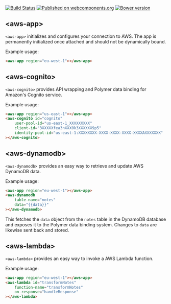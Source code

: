 [![Build Status](https://travis-ci.org/gjdenhertog/polymeraws.svg?branch=master)](https://travis-ci.org/gjdenhertog/polymeraws)
[![Published on webcomponents.org](https://img.shields.io/badge/webcomponents.org-published-blue.svg)](https://beta.webcomponents.org/element/gjdenhertog/polymeraws)
[![Bower version](https://badge.fury.io/bo/polymeraws.svg)](https://badge.fury.io/bo/polymeraws)


## \<aws-app\>

`<aws-app>` initializes and configures your connection to AWS.
The app is permanently initialized once attached and should not be dynamically bound.

Example usage:

```html
<aws-app region="eu-west-1"></aws-app>
```

## \<aws-cognito\>

`<aws-cognito>` provides API wrapping and Polymer data binding for Amazon's
Cognito service.

Example usage:

```html
<aws-app region="us-east-1"></aws-app>
<aws-cognito id="cognito"
    user-pool-id="us-east-1_XXXXXXXXX"
    client-id="3XXXXXfea3nXXX0k3XXXXXX9p5"
    identity-pool-id="us-east-1:XXXXXXXX-XXXX-XXXX-XXXX-XXXXAXXXXXXX"
></aws-cognito>
```

## \<aws-dynamodb\>

`<aws-dynamodb>` provides an easy way to retrieve and update AWS DynamoDB data.

Example usage:

```html
<aws-app region="eu-west-1"></aws-app>
<aws-dynamodb
    table-name="notes"
    data="{{data}}"
></aws-dynamodb>
```

This fetches the `data` object from the `notes` table in the DynamoDB database
and exposes it to the Polymer data binding system. Changes to `data` are
likewise sent back and stored.

## \<aws-lambda\>

`<aws-lambda>` provides an easy way to invoke a AWS Lambda function.

Example usage:

```html
<aws-app region="eu-west-1"></aws-app>
<aws-lambda id="transformNotes"
    function-name="transformNotes"
    on-response="handleResponse"
></aws-lambda>
```
